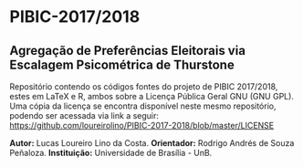 # PIBIC-2017/2018

## Agregação de Preferências Eleitorais via Escalagem Psicométrica de Thurstone
Repositório contendo os códigos fontes do projeto de PIBIC 2017/2018, estes em LaTeX e R, ambos sobre a Licença Pública Geral GNU (GNU GPL). Uma cópia da licença se encontra disponível neste mesmo repositório, podendo ser acessada via link a seguir: <https://github.com/loureirolino/PIBIC-2017-2018/blob/master/LICENSE>

**Autor:** Lucas Loureiro Lino da Costa.
**Orientador:** Rodrigo Andrés de Souza Peñaloza.
**Instituição:** Universidade de Brasília - UnB.

